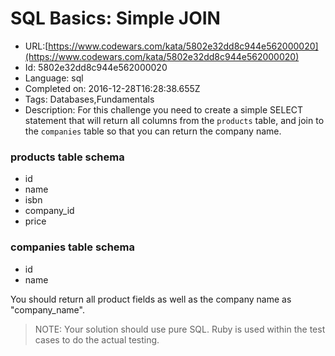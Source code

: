 # SQL Basics: Simple JOIN

 - URL:[https://www.codewars.com/kata/5802e32dd8c944e562000020](https://www.codewars.com/kata/5802e32dd8c944e562000020)
 - Id: 5802e32dd8c944e562000020
 - Language: sql
 - Completed on: 2016-12-28T16:28:38.655Z
 - Tags: Databases,Fundamentals
 - Description:
For this challenge you need to create a simple SELECT statement that will return all columns from the `products` table, and join to the `companies` table so that you can return the company name. 

### products table schema
- id
- name
- isbn
- company_id
- price

### companies table schema
- id
- name

You should return all product fields as well as the company name as "company_name".

> NOTE: Your solution should use pure SQL. Ruby is used within the test cases to do the actual testing.
